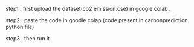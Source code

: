step1 : first upload the dataset(co2 emission.cse) in google colab .

step2 : paste the code in goodle colap (code present in carbonprediction python file)  

step3 : then run it .
